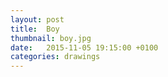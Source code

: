 ```yaml
---
layout: post
title:  Boy
thumbnail: boy.jpg
date:   2015-11-05 19:15:00 +0100
categories: drawings
---
```


